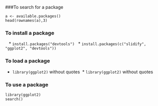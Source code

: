 ###To search for a package
```
a <- available.packages()
head(rownames(a),3)
```

### To install a package
   * `install.packages("devtools")`
   * `install.packages(c("slidify", "ggplot2", "devtools"))`
  
### To load a package
   * `library(ggplot2)` without quotes
   * `library(ggplot2)` without quotes
### To use a package
```
library(ggplot2)
search()
```
